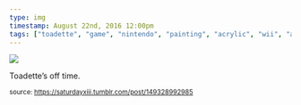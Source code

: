 ```yaml
---
type: img
timestamp: August 22nd, 2016 12:00pm
tags: ["toadette", "game", "nintendo", "painting", "acrylic", "wii", "art"]
---
```

<img src="https://saturdayxiii.github.io/media/149328992985.jpg"/>
                                                                                          
Toadette’s off time.
 
                                    
                
                
                
                
                                
<small>source: https://saturdayxiii.tumblr.com/post/149328992985</small>